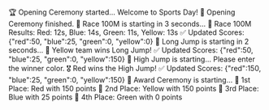 🏆 Opening Ceremony started... Welcome to Sports Day!
🎉 Opening Ceremony finished.
🚦 Race 100M is starting in 3 seconds...
🏁 Race 100M Results: Red: 12s, Blue: 14s, Green: 11s, Yellow: 13s
✅ Updated Scores: {"red":50, "blue":25, "green":0, "yellow":0}
🤸 Long Jump is starting in 2 seconds...
🎯 Yellow team wins Long Jump!
✅ Updated Scores: {"red":50, "blue":25, "green":0, "yellow":150}
🛑 High Jump is starting... Please enter the winner color.
🎖️ Red wins the High Jump!
✅ Updated Scores: {"red":150, "blue":25, "green":0, "yellow":150}
🎊 Award Ceremony is starting...
🥇 1st Place: Red with 150 points
🥈 2nd Place: Yellow with 150 points
🥉 3rd Place: Blue with 25 points
🏅 4th Place: Green with 0 points
